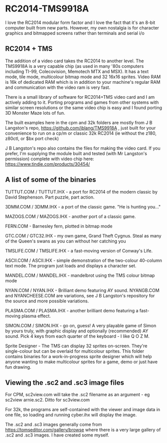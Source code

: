 # RC2014-TMS9918A

I love the RC2014 modular form factor and I love the fact that it's an 8-bit computer built from new parts. However, my own nostalgia is for character graphics and bitmapped screens rather than terminals and serial i/o

## RC2014 + TMS

The addition of a video card takes the RC2014 to another level. The TMS9918A is a very capable chip (as used in many '80s computers including TI-99, Colecovision, Memotech MTX and MSX). It has a text mode, tile mode, multicolour bitmap mode and 32 16x16 sprites. Video RAM is 16k of dedicated RAM which is in addition to your machine's regular RAM and communication with the video ram is very fast. 

There is a small library of software for RC2014+TMS video card and I am actively adding to it. Porting programs and games from other systems with similar screen resolutions or the same video chip is easy and I found porting 3D Monster Maze lots of fun.

The built examples here in the cpm and 32k folders are mostly from J B Langston's repo, https://github.com/jblang/TMS9918A , just built for your convenience to run on a cp/m or classic 32k RC2014 (ie without the z180, z80ctl, or $bx port check)

J B Langston's repo also contains the files for making the video card. If you prefer, I'm supplying the module built and tested (with Mr Langston's permission) complete with video chip here: https://www.tindie.com/products/30454/

## A list of some of the binaries

TUTTUT.COM / TUTTUT.IHX - a port for RC2014 of the modern classic by David Stephenson. Part puzzle, part action.

3DMM.COM / 3DMM.IHX - a port of the classic game. "He is hunting you..."

MAZOGS.COM / MAZOGS.IHX - another port of a classic game. 

FERN.COM - Barnesley fern, plotted in bitmap mode

GTC.COM / GTC32.IHX - my own game, Grand Theft Cygnus. Steal as many of the Queen's swans as you can without her catching you

TMSLIFE.COM / TMSLIFE.IHX - a fast-moving version of Conway's Life. 

ASCII.COM / ASCII.IHX - simple demonstration of the two-colour 40-column text mode. The program just loads and displays a character set.

MANDEL.COM / MANDEL.IHX - mandelbrot using the TMS colour bitmap mode 

NYAN.COM / NYAN.IHX - Brilliant demo featuring AY sound. NYANGB.COM and NYANCHEESE.COM are variations, see J B Langston's repository for the source and more possible variations.

PLASMA.COM / PLASMA.IHX - another brilliant demo featuring a fast-moving plasma effect.

SIMON.COM / SIMON.IHX - go on, guess! A very playable game of Simon by yours truly, with graphic display and optionally (recommended) AY sound. Pick 4 keys from each quarter of the keyboard - I like Q O Z M. 

Sprite Designer - The TMS can display 32 sprites on-screen. They're single-colour but can be overlaid for multicolour sprites. This folder contains binaries for a work-in-progress sprite designer which will help anyone wanting to make multicolour sprites for a game, demo or just have fun drawing. 

## Viewing the .sc2 and .sc3 image files

For CPM, sc2view.com will take the .sc2 filename as an argument - eg sc2view arnie.sc2.  Ditto for sc3view.com

For 32k, the programs are self-contained with the viewer and image data in one file, so loading and running cyber.ihx will display the image.

The .sc2 and .sc3 images generally come from https://tomseditor.com/gallery/browse where there is a very large gallery of .sc2 and .sc3 images. I have created some myself.

